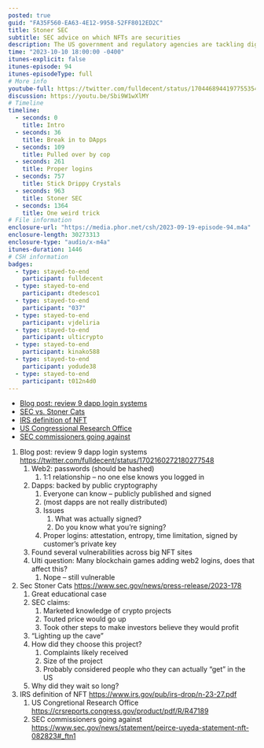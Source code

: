 ```yaml
---
posted: true
guid: "FA35F560-EA63-4E12-9958-52FF8012ED2C"
title: Stoner SEC
subtitle: SEC advice on which NFTs are securities
description: The US government and regulatory agencies are tackling digital assets, with the IRS clearly defining NFTs, and the SEC taking aim at projects like Stoner Cats for potentially misleading investors.
time: "2023-10-10 18:00:00 -0400"
itunes-explicit: false
itunes-episode: 94
itunes-episodeType: full
# More info
youtube-full: https://twitter.com/fulldecent/status/1704468944197755354
discussion: https://youtu.be/Sbi9W1wXlMY
# Timeline
timeline:
  - seconds: 0
    title: Intro
  - seconds: 36
    title: Break in to DApps
  - seconds: 109
    title: Pulled over by cop
  - seconds: 261
    title: Proper logins
  - seconds: 757
    title: Stick Drippy Crystals
  - seconds: 963
    title: Stoner SEC
  - seconds: 1364
    title: One weird trick
# File information
enclosure-url: "https://media.phor.net/csh/2023-09-19-episode-94.m4a"
enclosure-length: 30273313
enclosure-type: "audio/x-m4a"
itunes-duration: 1446
# CSH information
badges:
  - type: stayed-to-end
    participant: fulldecent
  - type: stayed-to-end
    participant: dtedesco1
  - type: stayed-to-end
    participant: "037"
  - type: stayed-to-end
    participant: vjdeliria
  - type: stayed-to-end
    participant: ulticrypto
  - type: stayed-to-end
    participant: kinako588
  - type: stayed-to-end
    participant: yodude38
  - type: stayed-to-end
    participant: t012n4d0
---
```


- [Blog post: review 9 dapp login systems](https://blog.phor.net/2023/09/13/You-can-break-into-these-dapp-admin-accounts-today.html)
- [SEC vs. Stoner Cats](https://www.sec.gov/news/press-release/2023-178)
- [IRS definition of NFT](https://www.irs.gov/pub/irs-drop/n-23-27.pdf)
- [US Congressional Research Office](https://crsreports.congress.gov/product/pdf/R/R47189)
- [SEC commissioners going against](https://www.sec.gov/news/statement/peirce-uyeda-statement-nft-082823#_ftn1)

<!--end of quick notes-->

1. Blog post: review 9 dapp login systems https://twitter.com/fulldecent/status/1702160272180277548
   1. Web2: passwords (should be hashed)
      1. 1:1 relationship – no one else knows you logged in
   2. Dapps: backed by public cryptography
      1. Everyone can know – publicly published and signed
      2. (most dapps are not really distributed)
      3. Issues
         1. What was actually signed?
         2. Do you know what you’re signing?
      4. Proper logins: attestation, entropy, time limitation, signed by customer’s private key
   3. Found several vulnerabilities across big NFT sites
   4. Ulti question: Many blockchain games adding web2 logins, does that affect this?
      1. Nope – still vulnerable
2. Sec Stoner Cats https://www.sec.gov/news/press-release/2023-178 
   1. Great educational case
   2. SEC claims:
      1. Marketed knowledge of crypto projects
      2. Touted price would go up
      3. Took other steps to make investors believe they would profit
   3. “Lighting up the cave”
   4. How did they choose this project?
      1. Complaints likely received
      2. Size of the project
      3. Probably considered people who they can actually “get” in the US
   5. Why did they wait so long?
3. IRS definition of NFT https://www.irs.gov/pub/irs-drop/n-23-27.pdf 
   1. US Congretional Research Office https://crsreports.congress.gov/product/pdf/R/R47189 
   2. SEC commissioners going against https://www.sec.gov/news/statement/peirce-uyeda-statement-nft-082823#_ftn1 